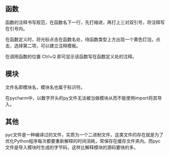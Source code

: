## 函数

函数的注释书写规范，在函数名下一行，先打缩进，再打上三对双引号，将注释写在引号内。

在函数定义时，将光标点击在函数名处，待函数类型上方出现一个黄色灯泡，点击，选择第二项，可以建立注释模板。

在调用函数的位置 Ctrl+Q 即可显示该函数写在函数定义处的注释。

## 模块

文件名即模块名，模块名也属于标识符。

在pycharm中，以数字开头的py文件无法被当做模块从而不能使用import将其导入。

## 其他

pyc文件是一种编译过的文件，实质为一个二进制文件，这类文件的存在就是为了优化Python程序每次都要重新解释的时间消耗，常保存在缓存文件夹内。而pyc文件是导入模块时生成的字节码，这样比解释模块的源码要快的多。